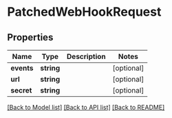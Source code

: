 # PatchedWebHookRequest

## Properties
Name | Type | Description | Notes
------------ | ------------- | ------------- | -------------
**events** | **string** |  | [optional] 
**url** | **string** |  | [optional] 
**secret** | **string** |  | [optional] 

[[Back to Model list]](../README.md#documentation-for-models) [[Back to API list]](../README.md#documentation-for-api-endpoints) [[Back to README]](../README.md)


